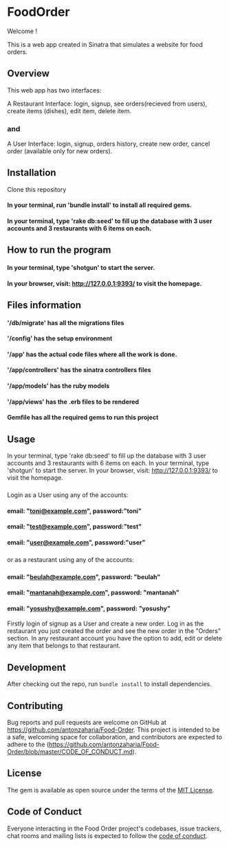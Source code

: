 
# FoodOrder

Welcome ! 

This is a web app created in Sinatra that simulates a website for food orders.

## Overview

This web app has two interfaces:

A Restaurant Interface: login, signup, see orders(recieved from users), create items (dishes), edit item, delete item.
### and
A User Interface: login, signup, orders history, create new order, cancel order (available only for new orders).

## Installation

Clone this repository 
#### In your terminal, run 'bundle install' to install all required gems.
#### In your terminal, type 'rake db:seed' to fill up the database with 3 user accounts and 3 restaurants with 6 items on each.

## How to run the program

#### In your terminal, type 'shotgun' to start the server.
#### In your browser, visit: http://127.0.0.1:9393/ to visit the homepage.

## Files information

#### '/db/migrate' has all the migrations files
#### '/config' has the setup environment
#### '/app' has the actual code files where all the work is done.
#### '/app/controllers' has the sinatra controllers files
#### '/app/models' has the ruby models
#### '/app/views' has the .erb files to be rendered
#### Gemfile has all the required gems to run this project

## Usage

In your terminal, type 'rake db:seed' to fill up the database with 3 user accounts and 3 restaurants with 6 items on each.
In your terminal, type 'shotgun' to start the server.
In your browser, visit: http://127.0.0.1:9393/ to visit the homepage.
### 
Login as a User using any of the accounts:
#### email: "toni@example.com", password:"toni"
#### email: "test@example.com", password:"test"
#### email: "user@example.com", password:"user"
### 
or as a restaurant using any of the accounts:
### 
#### email: "beulah@example.com", password: "beulah"
#### email: "mantanah@example.com", password: "mantanah"
#### email: "yosushy@example.com", password: "yosushy"

Firstly login of signup as a User and create a new order.
Log in as the restaurant you just created the order and see the new order in the "Orders" section.
In any restaurant account you have the option to add, edit or delete any item that belongs to that restaurant.

## Development

After checking out the repo, run `bundle install` to install dependencies.


## Contributing

Bug reports and pull requests are welcome on GitHub at https://github.com/antonzaharia/Food-Order. This project is intended to be a safe, welcoming space for collaboration, and contributors are expected to adhere to the (https://github.com/antonzaharia/Food-Order/blob/master/CODE_OF_CONDUCT.md).


## License

The gem is available as open source under the terms of the [MIT License](https://github.com/antonzaharia/Food-Order/blob/master/LICENSE.txt).

## Code of Conduct

Everyone interacting in the Food Order project's codebases, issue trackers, chat rooms and mailing lists is expected to follow the [code of conduct](https://github.com/antonzaharia/Food-Order/blob/master/CODE_OF_CONDUCT.md).